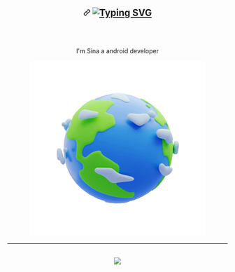 ###  </a>
<article class="markdown-body entry-content container-lg f5" itemprop="text"><h1 align="center" dir="auto"><a id="user-content---------" class="anchor" aria-hidden="true" tabindex="-1" href="#--------"><svg class="octicon octicon-link" viewBox="0 0 16 16" version="1.1" width="16" height="16" aria-hidden="true"><path d="m7.775 3.275 1.25-1.25a3.5 3.5 0 1 1 4.95 4.95l-2.5 2.5a3.5 3.5 0 0 1-4.95 0 .751.751 0 0 1 .018-1.042.751.751 0 0 1 1.042-.018 1.998 1.998 0 0 0 2.83 0l2.5-2.5a2.002 2.002 0 0 0-2.83-2.83l-1.25 1.25a.751.751 0 0 1-1.042-.018.751.751 0 0 1-.018-1.042Zm-4.69 9.64a1.998 1.998 0 0 0 2.83 0l1.25-1.25a.751.751 0 0 1 1.042.018.751.751 0 0 1 .018 1.042l-1.25 1.25a3.5 3.5 0 1 1-4.95-4.95l2.5-2.5a3.5 3.5 0 0 1 4.95 0 .751.751 0 0 1-.018 1.042.751.751 0 0 1-1.042.018 1.998 1.998 0 0 0-2.83 0l-2.5 2.5a1.998 1.998 0 0 0 0 2.83Z"></path></svg></a>
  <a href="https://git.io/typing-svg" rel="nofollow">
    <img src="https://camo.githubusercontent.com/16daaa2f34f94b4cd0ea99766069ae48bfe261a777194ea86f009bc1a97fc570/68747470733a2f2f726561646d652d747970696e672d7376672e64656d6f6c61622e636f6d3f666f6e743d466972612b436f6465267765696768743d3730302673697a653d3335266475726174696f6e3d343030302670617573653d31303026636f6c6f723d4637383530302663656e7465723d74727565267643656e7465723d747275652677696474683d343335266c696e65733d48692b74686572652b3b494d2b48415050592b544f2b5345452b594f553b3c202f203e" alt="Typing SVG" data-canonical-src="https://readme-typing-svg.demolab.com?font=Fira+Code&amp;weight=700&amp;size=35&amp;duration=4000&amp;pause=100&amp;color=F78500&amp;center=true&amp;vCenter=true&amp;width=435&amp;lines=Hi+there+;IM+glad+that+you+see+my+profile" style="max-width: 100%;">
  </a>
</h1>
<p dir="auto"><br><br></p>
<div align="center" dir="auto">
  <p dir="auto">I'm Sina a android developer</p>
 
<div align="center" dir="auto">
  
  <div align="center" dir="auto"><animated-image data-catalyst="" style="width: 300px;"><a target="_blank" rel="noopener noreferrer" href="https://github.com/Mehrshad-Test/Mehrshad-Test/blob/main/image.gif" data-target="animated-image.originalLink"><img src="https://github.com/Mehrshad-Test/Mehrshad-Test/raw/main/image.gif" style="max-width: 100%; display: inline-block;" data-target="animated-image.originalImage"></a>
      <span class="AnimatedImagePlayer" data-target="animated-image.player" hidden="">
        <a data-target="animated-image.replacedLink" class="AnimatedImagePlayer-images" href="https://github.com/Mehrshad-Test/Mehrshad-Test/blob/main/image.gif" target="_blank">

  <a href="https://twitter.com/" alt="twitter" rel="nofollow"><img width="45" src="https://github.com/Mehrshad-Z/Mehrshad-Z/raw/main/Pic-Gif/Social-Media/icons8-twitter-circled.svg" style="max-width: 100%;"></a>
  <a href="https://t.me/sinaadibinia" alt="telegram" rel="nofollow"><img width="45" src="https://github.com/Mehrshad-Z/Mehrshad-Z/raw/main/Pic-Gif/Social-Media/icons8-telegram.svg" style="max-width: 100%;"></a>
  <a href="https://instagram.com/" alt="instagram" rel="nofollow"><img width="45" src="https://github.com/Mehrshad-Z/Mehrshad-Z/raw/main/Pic-Gif/Social-Media/icons8-instagram.svg" style="max-width: 100%;"></a>
  <a href="https://www.facebook.com/" alt="facebook" rel="nofollow"><img width="45" src="https://github.com/Mehrshad-Z/Mehrshad-Z/raw/main/Pic-Gif/Social-Media/icons8-facebook.svg" style="max-width: 100%;"></a>
  <a href="https://www.linkedin.com/in/sinaadibinia/" alt="linkedin" rel="nofollow"><img width="45" src="https://github.com/Mehrshad-Z/Mehrshad-Z/raw/main/Pic-Gif/Social-Media/icons8-linkedin-circled.svg" style="max-width: 100%;"></a>
</div>
<hr>
<br>
<div align="" dir="auto">
  <a href="https://www.coffeebede.com/sina-adibi" rel="nofollow"><img width="200" src="https://camo.githubusercontent.com/0452d0dc671c2fcabcaf9507bdf4e69f5148b9c0c14bb1769576a3c60dad8e39/68747470733a2f2f636f66666565626564652e69722f44617368626f61726454656d706c61746556322f6170702d6173736574732f696d616765732f62616e6e65722f64656661756c742d79656c6c6f772e737667" data-canonical-src="https://coffeebede.ir/DashboardTemplateV2/app-assets/images/banner/default-yellow.svg" style="max-width: 100%;"></a>
</div>
</article>

<!--
**sina-adibi/sina-adibi** is a ✨ _special_ ✨ repository because its `README.md` (this file) appears on your GitHub profile.

Here are some ideas to get you started:

- 🔭 I’m currently working on ...
- 🌱 I’m currently learning ...
- 👯 I’m looking to collaborate on ...
- 🤔 I’m looking for help with ...
- 💬 Ask me about ...
- 📫 How to reach me: ...
- 😄 Pronouns: ...
- ⚡ Fun fact: ...
-->
